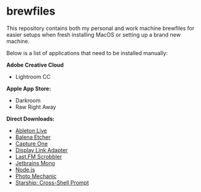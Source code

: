 # brewfiles
This repository contains both my personal and work machine brewfiles for easier setups when fresh installing MacOS or setting up a brand new machine.

Below is a list of applications that need to be installed manually:

**Adobe Creative Cloud**
- Lightroom CC

**Apple App Store:**
- Darkroom
- Raw Right Away

**Direct Downloads:**
- [Ableton Live](https://www.ableton.com/en/products/live-lite/)
- [Balena Etcher](https://www.balena.io/etcher/)
- [Capture One](https://www.captureone.com/en)
- [Display Link Adapter](https://www.synaptics.com/products/displaylink-graphics/downloads/macos)
- [Last.FM Scrobbler](https://www.last.fm/about/trackmymusic)
- [Jetbrains Mono](https://www.jetbrains.com/lp/mono/)
- [Node.js](https://nodejs.org/en/)
- [Photo Mechanic](https://home.camerabits.com/)
- [Starship: Cross-Shell Prompt](https://starship.rs/)
